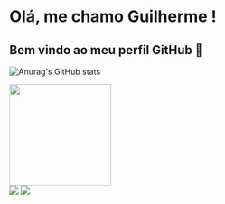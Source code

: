 # Olá, me chamo Guilherme ! 
## Bem vindo ao meu perfil GitHub 👋

![Anurag's GitHub stats](https://github-readme-stats.vercel.app/api?username=guilherme-c-o&theme=dracula&show_icons=true)

<div>
<a href="https://github.com/guilherme-c-o">
<img loading="lazy" height="180em" src="https://github-readme-stats.vercel.app/api/top-langs/?username=guilherme-c-o&layout=compact&langs_count=7&theme=dracula"/>
</div>

<div>
<a href="https://www.instagram.com/guilherme_c_o/" target="_blank"><img loading="lazy" src="https://img.shields.io/badge/-Instagram-%23E4405F?style=for-the-badge&logo=instagram&logoColor=white" target="_blank"></a>
<a href="https://www.linkedin.com/in/guilhermeclementedeoliveira/" target="_blank"><img loading="lazy" src="https://img.shields.io/badge/-LinkedIn-%230077B5?style=for-the-badge&logo=linkedin&logoColor=white" target="_blank"></a>   
</div>
